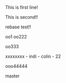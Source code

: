 This is first line!

This is second!!

rebase test!!

oo1
oo222

oo333

xxxxxxxx - indi - colin - 22

ooo44444

master
